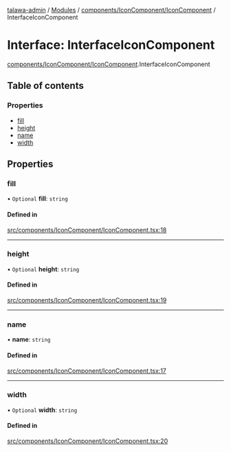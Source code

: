 [talawa-admin](../README.md) / [Modules](../modules.md) / [components/IconComponent/IconComponent](../modules/components_IconComponent_IconComponent.md) / InterfaceIconComponent

# Interface: InterfaceIconComponent

[components/IconComponent/IconComponent](../modules/components_IconComponent_IconComponent.md).InterfaceIconComponent

## Table of contents

### Properties

- [fill](components_IconComponent_IconComponent.InterfaceIconComponent.md#fill)
- [height](components_IconComponent_IconComponent.InterfaceIconComponent.md#height)
- [name](components_IconComponent_IconComponent.InterfaceIconComponent.md#name)
- [width](components_IconComponent_IconComponent.InterfaceIconComponent.md#width)

## Properties

### fill

• `Optional` **fill**: `string`

#### Defined in

[src/components/IconComponent/IconComponent.tsx:18](https://github.com/Sauradip07/talawa-admin/blob/504276e/src/components/IconComponent/IconComponent.tsx#L18)

___

### height

• `Optional` **height**: `string`

#### Defined in

[src/components/IconComponent/IconComponent.tsx:19](https://github.com/Sauradip07/talawa-admin/blob/504276e/src/components/IconComponent/IconComponent.tsx#L19)

___

### name

• **name**: `string`

#### Defined in

[src/components/IconComponent/IconComponent.tsx:17](https://github.com/Sauradip07/talawa-admin/blob/504276e/src/components/IconComponent/IconComponent.tsx#L17)

___

### width

• `Optional` **width**: `string`

#### Defined in

[src/components/IconComponent/IconComponent.tsx:20](https://github.com/Sauradip07/talawa-admin/blob/504276e/src/components/IconComponent/IconComponent.tsx#L20)
